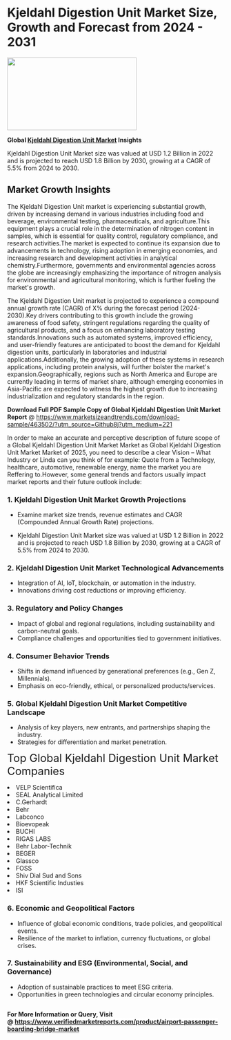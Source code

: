 <H1>Kjeldahl Digestion Unit Market Size, Growth and Forecast from 2024 - 2031</H1><img class="aligncenter size-medium wp-image-584254" src="https://thirdeyenews.in/wp-content/uploads/2024/09/Global-Market-Research-300x168.jpeg" alt="" width="300" height="168" /><p><strong>Global&nbsp;<a href="https://www.marketsizeandtrends.com/download-sample/463502/?utm_source=Github8j?utm_medium=221">Kjeldahl Digestion Unit Market</a> Insights</strong></p><p>Kjeldahl Digestion Unit Market size was valued at USD 1.2 Billion in 2022 and is projected to reach USD 1.8 Billion by 2030, growing at a CAGR of 5.5% from 2024 to 2030.</p><p><h2>Market Growth Insights</h2> <p>The Kjeldahl Digestion Unit market is experiencing substantial growth, driven by increasing demand in various industries including food and beverage, environmental testing, pharmaceuticals, and agriculture.This equipment plays a crucial role in the determination of nitrogen content in samples, which is essential for quality control, regulatory compliance, and research activities.The market is expected to continue its expansion due to advancements in technology, rising adoption in emerging economies, and increasing research and development activities in analytical chemistry.Furthermore, governments and environmental agencies across the globe are increasingly emphasizing the importance of nitrogen analysis for environmental and agricultural monitoring, which is further fueling the market's growth.</p> <p>The Kjeldahl Digestion Unit market is projected to experience a compound annual growth rate (CAGR) of X% during the forecast period (2024-2030).Key drivers contributing to this growth include the growing awareness of food safety, stringent regulations regarding the quality of agricultural products, and a focus on enhancing laboratory testing standards.Innovations such as automated systems, improved efficiency, and user-friendly features are anticipated to boost the demand for Kjeldahl digestion units, particularly in laboratories and industrial applications.Additionally, the growing adoption of these systems in research applications, including protein analysis, will further bolster the market's expansion.Geographically, regions such as North America and Europe are currently leading in terms of market share, although emerging economies in Asia-Pacific are expected to witness the highest growth due to increasing industrialization and regulatory standards in the region.</p> <p><span class=""><strong>Download Full PDF Sample Copy of Global Kjeldahl Digestion Unit Market Report</strong> @ <a href="https://www.marketsizeandtrends.com/download-sample/463502/?utm_source=Github8j?utm_medium=221" target="_blank">https://www.marketsizeandtrends.com/download-sample/463502/?utm_source=Github8j?utm_medium=221</a></span></p><p>In order to make an accurate and perceptive description of future scope of a Global&nbsp;Kjeldahl Digestion Unit Market Market as Global&nbsp;Kjeldahl Digestion Unit Market Market of 2025, you need to describe a clear Vision &ndash; What Industry or Linda can you think of for example: Quote from a Technology, healthcare, automotive, renewable energy, name the market you are Reffering to.However, some general trends and factors usually impact market reports and their future outlook include:</p><h3>1.&nbsp;<strong>Kjeldahl Digestion Unit Market Growth Projections</strong></h3><ul><li>Examine market size trends, revenue estimates and CAGR (Compounded Annual Growth Rate) projections.</li><li><p>Kjeldahl Digestion Unit Market size was valued at USD 1.2 Billion in 2022 and is projected to reach USD 1.8 Billion by 2030, growing at a CAGR of 5.5% from 2024 to 2030.</p></li></ul><h3>2.&nbsp;<strong>Kjeldahl Digestion Unit Market Technological Advancements</strong></h3><ul><li>Integration of AI, IoT, blockchain, or automation in the industry.</li><li>Innovations driving cost reductions or improving efficiency.</li></ul><h3>3.&nbsp;<strong>Regulatory and Policy Changes</strong></h3><ul><li>Impact of global and regional regulations, including sustainability and carbon-neutral goals.</li><li>Compliance challenges and opportunities tied to government initiatives.</li></ul><h3>4.&nbsp;<strong>Consumer Behavior Trends</strong></h3><ul><li>Shifts in demand influenced by generational preferences (e.g., Gen Z, Millennials).</li><li>Emphasis on eco-friendly, ethical, or personalized products/services.</li></ul><h3>5.&nbsp;<strong>Global Kjeldahl Digestion Unit Market Competitive Landscape</strong></h3><ul><li>Analysis of key players, new entrants, and partnerships shaping the industry.</li><li>Strategies for differentiation and market penetration.</li></ul><p data-pm-slice="1 1 []"><span style="color: inherit; font-family: inherit; font-size: 25px;">Top Global Kjeldahl Digestion Unit Market Companies</span></p><div class="" data-test-id=""><p><li>VELP Scientifica</li><li> SEAL Analytical Limited</li><li> C.Gerhardt</li><li> Behr</li><li> Labconco</li><li> Bioevopeak</li><li> BUCHI</li><li> RIGAS LABS</li><li> Behr Labor-Technik</li><li> BEGER</li><li> Glassco</li><li> FOSS</li><li> Shiv Dial Sud and Sons</li><li> HKF Scientific Industies</li><li> ISI</li></p></div><h3>6.&nbsp;<strong>Economic and Geopolitical Factors</strong></h3><ul><li>Influence of global economic conditions, trade policies, and geopolitical events.</li><li>Resilience of the market to inflation, currency fluctuations, or global crises.</li></ul><h3>7.&nbsp;<strong>Sustainability and ESG (Environmental, Social, and Governance)</strong></h3><ul><li>Adoption of sustainable practices to meet ESG criteria.</li><li>Opportunities in green technologies and circular economy principles.</li></ul><h2><strong style="font-size: 14px;">For More Information or Query, Visit @&nbsp;</strong><a style="background-color: #ffffff; font-size: 14px;" href="https://www.marketsizeandtrends.com/report/kjeldahl-digestion-unit-market/" target="_blank">https://www.verifiedmarketreports.com/product/airport-passenger-boarding-bridge-market</a></h2>